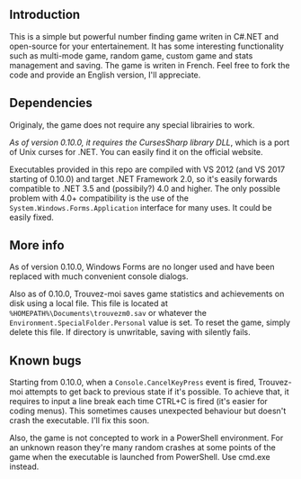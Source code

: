 ## Introduction
This is a simple but powerful number finding game writen in C#.NET and open-source for your entertainement.
It has some interesting functionality such as multi-mode game, random game, custom game and stats management and saving.
The game is writen in French. Feel free to fork the code and provide an English version, I'll appreciate.

## Dependencies
Originaly, the game does not require any special librairies to work.

*As of version 0.10.0, it requires the CursesSharp library DLL*, which is a port of Unix curses for .NET. You can easily find it on the official website.

Executables provided in this repo are compiled with VS 2012 (and VS 2017 starting of 0.10.0) and target .NET Framework 2.0, so it's easily forwards compatible to .NET 3.5 and (possibily?) 4.0 and higher. The only possible problem with 4.0+ compatibility is the use of the `System.Windows.Forms.Application` interface for many uses. It could be easily fixed.

## More info
As of version 0.10.0, Windows Forms are no longer used and have been replaced with much convenient console dialogs.

Also as of 0.10.0, Trouvez-moi saves game statistics and achievements on disk using a local file. This file is located at `%HOMEPATH%\Documents\trouvezm0.sav` or whatever the `Environment.SpecialFolder.Personal` value is set. To reset the game, simply delete this file. If directory is unwritable, saving with silently fails.

## Known bugs
Starting from 0.10.0, when a `Console.CancelKeyPress` event is fired, Trouvez-moi attempts to get back to previous state if it's possible. To achieve that, it requires to input a line break each time CTRL+C is fired (it's easier for coding menus). This sometimes causes unexpected behaviour but doesn't crash the executable. I'll fix this soon.

Also, the game is not concepted to work in a PowerShell environment. For an unknown reason they're many random crashes at some points of the game when the executable is launched from PowerShell. Use cmd.exe instead.
